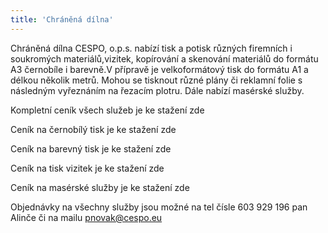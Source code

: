 ```yaml
---
title: 'Chráněná dílna'
---
```


Chráněná dílna CESPO, o.p.s. nabízí tisk a potisk různých firemních i soukromých materiálů,vizitek, kopírování a skenování materiálů do formátu A3 černobíle i barevně.V přípravě je velkoformátový tisk do formátu A1 a délkou několik metrů. Mohou se tisknout různé plány či reklamní folie s následným vyřeznáním na řezacím plotru. Dále nabízí masérské služby.

Kompletní ceník všech služeb je ke stažení zde

Ceník na černobílý tisk je ke stažení zde

Ceník na barevný tisk je ke stažení zde

Ceník na tisk vizitek je ke stažení zde

Ceník na masérské služby je ke stažení zde

Objednávky na všechny služby jsou možné na tel čísle 603 929 196 pan Alinče či na mailu pnovak@cespo.eu